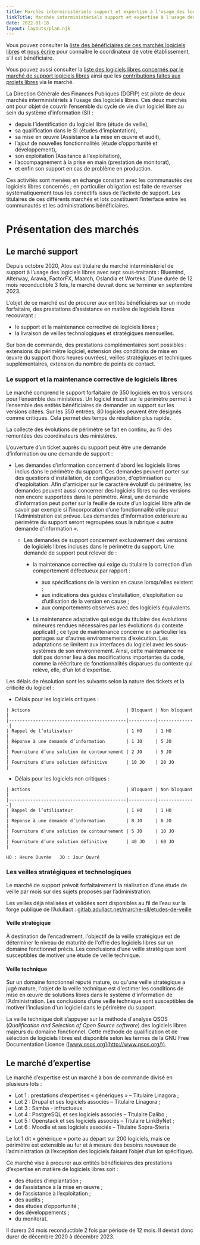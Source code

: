 ```yaml
---
title: Marchés interministériels support et expertise à l'usage des logiciels libres
linkTitle: Marchés interministériels support et expertise à l'usage des logiciels libres
date: 2022-01-18
layout: layouts/plan.njk
---
```


<div class="fr-highlight">
  <p>Vous pouvez consulter la <a href="https://man.sr.ht/~etalab/logiciels-libres/marches-logiciels-libres.md" title="Liste des bénéficiaires des marchés support et expertise logiciels libres - Lien externe">liste des bénéficiaires de ces marchés logiciels libres</a> et <a href="/contacts">nous écrire</a> pour connaître le coordinateur de votre établissement, s'il est bénéficiaire.</p>
  <p>Vous pouvez aussi consulter la <a href="https://man.sr.ht/~etalab/logiciels-libres/marches-logiciels-libres-liste-logiciels.md" title="Liste des logiciels libres concernés par le marché de support logiciels libres - Lien externe">liste des logiciels libres concernés par le marché de support logiciels libres</a> ainsi que les <a href="https://man.sr.ht/~etalab/logiciels-libres/marches-logiciels-libres-liste-contributions.md">contributions faites aux projets libres</a> via le marché.</p>
</div>

La Direction Générale des Finances Publiques (DGFIP) est pilote de deux marchés interministériels à l’usage des logiciels libres. Ces deux marchés ont pour objet de couvrir l’ensemble du cycle de vie d’un logiciel libre au sein du système d'information (SI) :

- depuis l’identification du logiciel libre (étude de veille),
- sa qualification dans le SI (études d’implantation), 
- sa mise en œuvre (Assistance à la mise en œuvre et audit), 
- l’ajout de nouvelles fonctionnalités (étude d’opportunité et développement),
- son exploitation (Assitance à l’exploitation), 
- l’accompagnement à la prise en main (prestation de monitorat),
- et enfin son support en cas de problème en production.

Ces activités sont menées en échange constant avec les communautés des logiciels libres concernés ; en particulier obligation est faite de reverser systématiquement tous les correctifs issus de l’activité de support. Les titulaires de ces différents marchés et lots constituent l’interface entre les communautés et les administrations bénéficiaires.

# Présentation des marchés

## Le marché support

Depuis octobre 2020, Atos est titulaire du marché interministériel de support à l’usage des logiciels libres avec sept sous-traitants : Bluemind, Alterway, Arawa, FactorFX, Maarch, Oslandia et Worteks. D’une durée de 12 mois reconductible 3 fois, le marché devrait donc se terminer en septembre 2023.

L’objet de ce marché est de procurer aux entités bénéficiaires sur un mode forfaitaire, des prestations d’assistance en matière de logiciels libres recouvrant :

- le support et la maintenance corrective de logiciels libres ;
- la livraison de veilles technologiques et stratégiques mensuelles.

Sur bon de commande, des prestations complémentaires sont possibles : extensions du périmètre logiciel, extension des conditions de mise en œuvre du support (hors heures ouvrées), veilles stratégiques et techniques supplémentaires, extension du nombre de points de contact.

### Le support et la maintenance corrective de logiciels libres

Le marché comprend le support forfaitaire de 350 logiciels en trois versions pour l’ensemble des ministères. Un logiciel inscrit sur le périmètre permet à l’ensemble des entités bénéficiaires de demander un support sur les versions citées. Sur les 350 entrées, 80 logiciels peuvent être désignés comme critiques. Cela permet des temps de résolution plus rapide.

La collecte des évolutions de périmètre se fait en continu, au fil des remontées des coordinateurs des ministères.

L’ouverture d’un ticket auprès du support peut être une demande d’information ou une demande de support :

- Les demandes d’information concernent d'abord les logiciels libres inclus dans le périmètre du support. Ces demandes peuvent porter sur des questions d'installation, de configuration, d'optimisation ou d'exploitation. Afin d'anticiper sur le caractère évolutif du périmètre, les demandes peuvent aussi concerner des logiciels libres ou des versions non encore supportées dans le périmètre. Ainsi, une demande d’information peut porter sur la feuille de route d’un logiciel libre afin de savoir par exemple si l’incorporation d’une fonctionnalité utile pour l'Administration est prévue. Les demandes d'information extérieure au périmètre du support seront regroupées sous la rubrique « autre demande d'information ».
  
  - Les demandes de support concernent exclusivement des versions de logiciels libres incluses dans le périmètre du support. Une demande de support peut relever de :

	- la maintenance corrective qui exige du titulaire la correction d’un comportement défectueux par rapport :
	  - aux spécifications de la version en cause lorsqu’elles existent ;
	  - aux indications des guides d’installation, d’exploitation ou d’utilisation de la version en cause ;
	  - aux comportements observés avec des logiciels équivalents.

    - La maintenance adaptative qui exige du titulaire des évolutions mineures rendues nécessaires par les évolutions du contexte applicatif ; ce type de maintenance concerne en particulier les portages sur d'autres environnements d’exécution. Les adaptations se limitent aux interfaces du logiciel avec les sous-systèmes de son environnement. Ainsi, cette maintenance ne doit pas donner lieu à des modifications importantes du code, comme la réécriture de fonctionnalités disparues du contexte qui relève, elle, d'un lot d'expertise.

Les délais de résolution sont les suivants selon la nature des tickets et la criticité du logiciel :

- Délais pour les logiciels critiques :

```
| Actions                                    | Bloquant | Non bloquant |
|--------------------------------------------|----------|--------------|
| Rappel de l’utilisateur                    | 1 HO     | 1 HO         |
| Réponse à une demande d’information        | 1 JO     | 5 JO         |
| Fourniture d’une solution de contournement | 2 JO     | 5 JO         |
| Fourniture d’une solution définitive       | 10 JO    | 20 JO        |
```

- Délais pour les logiciels non critiques :

```
| Actions                                    | Bloquant | Non bloquant |
|--------------------------------------------|----------|--------------|
| Rappel de l’utilisateur                    | 1 HO     | 1 HO         |
| Réponse à une demande d’information        | 8 JO     | 8 JO         |
| Fourniture d’une solution de contournement | 5 JO     | 10 JO        |
| Fourniture d’une solution définitive       | 40 JO    | 60 JO        |
```

	HO : Heure Ouvrée 	JO : Jour Ouvré

### Les veilles stratégiques et technologiques

Le marché de support prévoit forfaitairement la réalisation d’une étude de veille par mois sur des sujets proposés par l’administration.

Les veilles déjà réalisées et validées sont disponibles au fil de l’eau sur la forge publique de l’Adullact : [gitlab.adullact.net/marche-sll/etudes-de-veille](https://gitlab.adullact.net/marche-sll/etudes-de-veille)

#### Veille stratégique

À destination de l’encadrement, l'objectif de la veille stratégique est de déterminer le niveau de maturité de l'offre des logiciels libres sur un domaine fonctionnel précis. Les conclusions d’une veille stratégique sont susceptibles de motiver une étude de veille technique.

#### Veille technique

Sur un domaine fonctionnel réputé mature, ou qu'une veille stratégique a jugé mature, l'objet de la veille technique est d'estimer les conditions de mise en œuvre de solutions libres dans le système d'information de l’Administration. Les conclusions d’une veille technique sont susceptibles de motiver l’inclusion d'un logiciel dans le périmètre du support.

La veille technique doit s’appuyer sur la méthode d'analyse QSOS (*Qualification and Selection of Open Source software*) des logiciels libres majeurs du domaine fonctionnel. Cette méthode de qualification et de sélection de logiciels libres est disponible selon les termes de la GNU Free Documentation Licence ([www.qsos.org](http://www.qsos.org/)).

## Le marché d’expertise

Le marché d’expertise est un marché à bon de commande divisé en plusieurs lots :

- Lot 1 : prestations d’expertises « génériques » – Titulaire Linagora ;
- Lot 2 : Drupal et ses logiciels associés – Titulaire Linagora ;
- Lot 3 : Samba - infructueux
- Lot 4 : PostgreSQL et ses logiciels associés – Titulaire Dalibo ;
- Lot 5 : Openstack et ses logiciels associés – Titulaire LinkByNet ;
- Lot 6 : Moodle et ses logiciels associés – Titulaire Sopra-Steria

Le lot 1 dit « générique » porte au départ sur 200 logiciels, mais ce périmètre est extensible au fur et à mesure des besoins nouveaux de l’administration (à l’exception des logiciels faisant l’objet d’un lot spécifique).

Ce marché vise à procurer aux entités bénéficiaires des prestations d’expertise en matière de logiciels libres soit :

- des études d’implantation ;
- de l’assistance à la mise en œuvre ;
- de l’assistance à l’exploitation ;
- des audits ;
- des études d’opportunité ;
- des développements ;
- du monitorat.

Il durera 24 mois reconductible 2 fois par période de 12 mois. Il devrait donc durer de décembre 2020 à décembre 2023.
